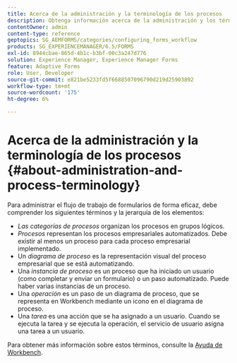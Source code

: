 ```yaml
---
title: Acerca de la administración y la terminología de los procesos
description: Obtenga información acerca de la administración y los términos de proceso como instancia de proceso, diagrama de proceso y operación.
contentOwner: admin
content-type: reference
geptopics: SG_AEMFORMS/categories/configuring_forms_workflow
products: SG_EXPERIENCEMANAGER/6.5/FORMS
exl-id: 8944cbae-865d-4b1c-b3bf-00c3a247d776
solution: Experience Manager, Experience Manager Forms
feature: Adaptive Forms
role: User, Developer
source-git-commit: e821be5233fd5f6688507096790d219d25903892
workflow-type: tm+mt
source-wordcount: '175'
ht-degree: 6%

---
```


# Acerca de la administración y la terminología de los procesos {#about-administration-and-process-terminology}

Para administrar el flujo de trabajo de formularios de forma eficaz, debe comprender los siguientes términos y la jerarquía de los elementos:

* *Las categorías de procesos* organizan los procesos en grupos lógicos.
* *Procesos* representan los procesos empresariales automatizados. Debe existir al menos un proceso para cada proceso empresarial implementado.
* Un *diagrama de proceso* es la representación visual del proceso empresarial que se está automatizando.
* Una *instancia de proceso* es un proceso que ha iniciado un usuario (como completar y enviar un formulario) o un paso automatizado. Puede haber varias instancias de un proceso.
* Una *operación* es un paso de un diagrama de proceso, que se representa en Workbench mediante un icono en el diagrama de proceso.
* Una *tarea* es una acción que se ha asignado a un usuario. Cuando se ejecuta la tarea y se ejecuta la operación, el servicio de usuario asigna una tarea a un usuario.

Para obtener más información sobre estos términos, consulte la [Ayuda de Workbench](https://www.adobe.com/go/learn_aemforms_workbench_63).

